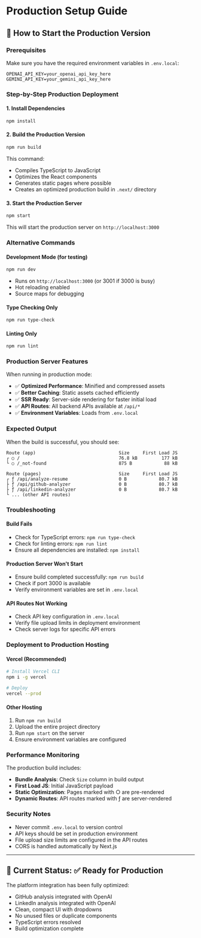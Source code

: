 # Production Setup Guide

## 🚀 How to Start the Production Version

### Prerequisites
Make sure you have the required environment variables in `.env.local`:
```
OPENAI_API_KEY=your_openai_api_key_here
GEMINI_API_KEY=your_gemini_api_key_here
```

### Step-by-Step Production Deployment

#### 1. Install Dependencies
```bash
npm install
```

#### 2. Build the Production Version
```bash
npm run build
```
This command:
- Compiles TypeScript to JavaScript
- Optimizes the React components
- Generates static pages where possible
- Creates an optimized production build in `.next/` directory

#### 3. Start the Production Server
```bash
npm start
```
This will start the production server on `http://localhost:3000`

### Alternative Commands

#### Development Mode (for testing)
```bash
npm run dev
```
- Runs on `http://localhost:3000` (or 3001 if 3000 is busy)
- Hot reloading enabled
- Source maps for debugging

#### Type Checking Only
```bash
npm run type-check
```

#### Linting Only
```bash
npm run lint
```

### Production Server Features

When running in production mode:
- ✅ **Optimized Performance**: Minified and compressed assets
- ✅ **Better Caching**: Static assets cached efficiently
- ✅ **SSR Ready**: Server-side rendering for faster initial load
- ✅ **API Routes**: All backend APIs available at `/api/*`
- ✅ **Environment Variables**: Loads from `.env.local`

### Expected Output

When the build is successful, you should see:
```
Route (app)                               Size     First Load JS
┌ ○ /                                     76.8 kB         177 kB
└ ○ /_not-found                           875 B            88 kB

Route (pages)                             Size     First Load JS
┌ ƒ /api/analyze-resume                   0 B            80.7 kB
├ ƒ /api/github-analyzer                  0 B            80.7 kB
├ ƒ /api/linkedin-analyzer                0 B            80.7 kB
└ ... (other API routes)
```

### Troubleshooting

#### Build Fails
- Check for TypeScript errors: `npm run type-check`
- Check for linting errors: `npm run lint`
- Ensure all dependencies are installed: `npm install`

#### Production Server Won't Start
- Ensure build completed successfully: `npm run build`
- Check if port 3000 is available
- Verify environment variables are set in `.env.local`

#### API Routes Not Working
- Check API key configuration in `.env.local`
- Verify file upload limits in deployment environment
- Check server logs for specific API errors

### Deployment to Production Hosting

#### Vercel (Recommended)
```bash
# Install Vercel CLI
npm i -g vercel

# Deploy
vercel --prod
```

#### Other Hosting
1. Run `npm run build`
2. Upload the entire project directory
3. Run `npm start` on the server
4. Ensure environment variables are configured

### Performance Monitoring

The production build includes:
- **Bundle Analysis**: Check `Size` column in build output
- **First Load JS**: Initial JavaScript payload
- **Static Optimization**: Pages marked with ○ are pre-rendered
- **Dynamic Routes**: API routes marked with ƒ are server-rendered

### Security Notes

- Never commit `.env.local` to version control
- API keys should be set in production environment
- File upload size limits are configured in the API routes
- CORS is handled automatically by Next.js

---

## 🎯 Current Status: ✅ Ready for Production

The platform integration has been fully optimized:
- GitHub analysis integrated with OpenAI
- LinkedIn analysis integrated with OpenAI  
- Clean, compact UI with dropdowns
- No unused files or duplicate components
- TypeScript errors resolved
- Build optimization complete
